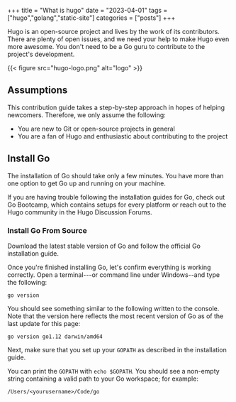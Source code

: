 +++
title = "What is hugo"
date = "2023-04-01"
tags = ["hugo","golang","static-site"]
categories = ["posts"]
+++

Hugo is an open-source project and lives by the work of its contributors. There are plenty of open issues, and we need your help to make Hugo even more awesome. You don't need to be a Go guru to contribute to the project's development.

<!--more-->

{{< figure src="hugo-logo.png" alt="logo" >}}

## Assumptions

This contribution guide takes a step-by-step approach in hopes of helping newcomers. Therefore, we only assume the following:

* You are new to Git or open-source projects in general
* You are a fan of Hugo and enthusiastic about contributing to the project

## Install Go

The installation of Go should take only a few minutes. You have more than one option to get Go up and running on your machine.

If you are having trouble following the installation guides for Go, check out Go Bootcamp, which contains setups for every platform  or reach out to the Hugo community in the Hugo Discussion Forums.

### Install Go From Source

Download the latest stable version of Go and follow the official Go installation guide.

Once you're finished installing Go, let's confirm everything is working correctly. Open a terminal---or command line under Windows--and type the following:

```
go version
```

You should see something similar to the following written to the console. Note that the version here reflects the most recent version of Go as of the last update for this page:

```
go version go1.12 darwin/amd64
```

Next, make sure that you set up your `GOPATH` as described in the installation guide.

You can print the `GOPATH` with `echo $GOPATH`. You should see a non-empty string containing a valid path to your Go workspace; for example:

```
/Users/<yourusername>/Code/go
```
